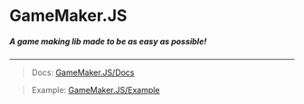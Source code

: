 # GameMaker.JS
##### A game making lib made to be as easy as possible!

---


>Docs: [GameMaker.JS/Docs](https://drmeepso.github.io/GameMaker.JS/Docs)

>Example: [GameMaker.JS/Example](https://drmeepso.github.io/GameMaker.JS/Example)
